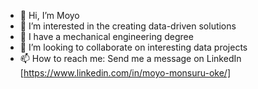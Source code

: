 - 👋 Hi, I’m Moyo
- 👀 I’m interested in the creating data-driven solutions
- 🌱 I have a mechanical engineering degree
- 💞️ I’m looking to collaborate on interesting data projects
- 📫 How to reach me: Send me a message on LinkedIn [https://www.linkedin.com/in/moyo-monsuru-oke/]

<!---
OkeMoyo/OkeMoyo is a ✨ special ✨ repository because its `README.md` (this file) appears on your GitHub profile.
You can click the Preview link to take a look at your changes.
--->
